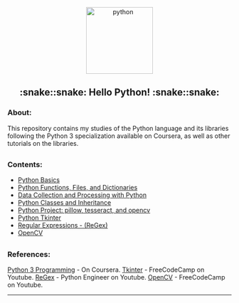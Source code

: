 <p align="center">
  <a href="https://github.com/marcoshsq/Python">
    <img src="https://github.com/marcoshsq/Python/blob/main/Python%20Icon/Python.png" alt="python" width="150" height="150">
  </a>
</p>
  <h2 align="center">:snake::snake: Hello Python! :snake::snake:</h2>
</div>

<h3>About:</h3>

This repository contains my studies of the Python language and its libraries following the Python 3 specialization available on Coursera, as well as other tutorials on the libraries.

##

<h3>Contents:</h3>

- [Python Basics]()
- [Python Functions, Files, and Dictionaries]()
- [Data Collection and Processing with Python]()
- [Python Classes and Inheritance]()
- [Python Project: pillow, tesseract, and opencv]()
- [Python Tkinter]()
- [Regular Expressions - (ReGex)]()
- [OpenCV]()

##

<h3>References:</h3>

[Python 3 Programming](https://www.coursera.org/specializations/python-3-programming) - On Coursera.
[Tkinter](https://www.youtube.com/watch?v=YXPyB4XeYLA&list=PLWJTBPhbU2Fc9GXZYx9Y30tTbeBja64Mv&index=14) - FreeCodeCamp on Youtube.
[ReGex](https://www.youtube.com/watch?v=AEE9ecgLgdQ&list=PLWJTBPhbU2Fc9GXZYx9Y30tTbeBja64Mv&index=20&t=37s) - Python Engineer on Youtube.
[OpenCV](https://www.youtube.com/watch?v=oXlwWbU8l2o&list=PLWJTBPhbU2Fc9GXZYx9Y30tTbeBja64Mv&index=18&t=46s) - FreeCodeCamp on Youtube.

---
